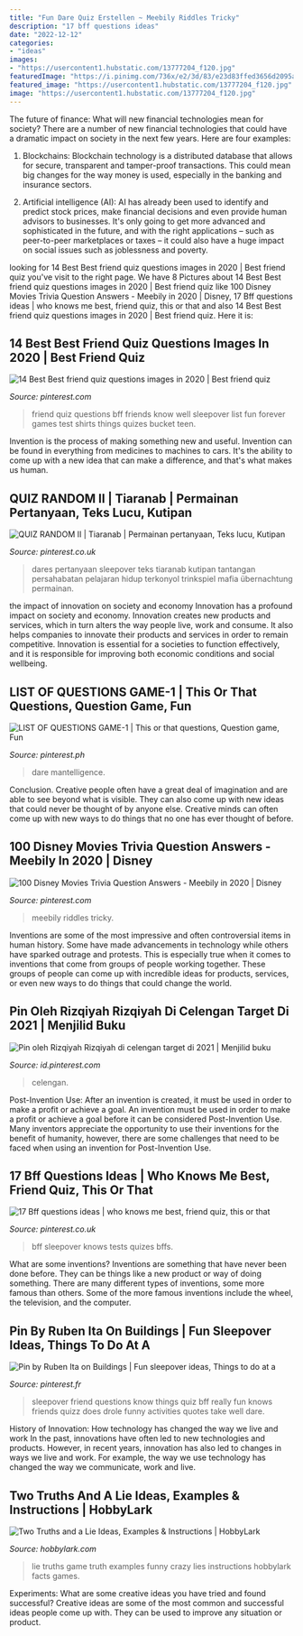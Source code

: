 ```yaml
---
title: "Fun Dare Quiz Erstellen ~ Meebily Riddles Tricky"
description: "17 bff questions ideas"
date: "2022-12-12"
categories:
- "ideas"
images:
- "https://usercontent1.hubstatic.com/13777204_f120.jpg"
featuredImage: "https://i.pinimg.com/736x/e2/3d/83/e23d83ffed3656d2095a45fad8c01382.jpg"
featured_image: "https://usercontent1.hubstatic.com/13777204_f120.jpg"
image: "https://usercontent1.hubstatic.com/13777204_f120.jpg"
---
```



The future of finance: What will new financial technologies mean for society?
There are a number of new financial technologies that could have a dramatic impact on society in the next few years. Here are four examples:
1. Blockchains: Blockchain technology is a distributed database that allows for secure, transparent and tamper-proof transactions. This could mean big changes for the way money is used, especially in the banking and insurance sectors.

2. Artificial intelligence (AI): AI has already been used to identify and predict stock prices, make financial decisions and even provide human advisors to businesses. It's only going to get more advanced and sophisticated in the future, and with the right applications – such as peer-to-peer marketplaces or taxes – it could also have a huge impact on social issues such as joblessness and poverty.


	

		
looking for 14 Best Best friend quiz questions images in 2020 | Best friend quiz you've visit to the right page. We have 8 Pictures about 14 Best Best friend quiz questions images in 2020 | Best friend quiz like 100 Disney Movies Trivia Question Answers - Meebily in 2020 | Disney, 17 Bff questions ideas | who knows me best, friend quiz, this or that and also 14 Best Best friend quiz questions images in 2020 | Best friend quiz. Here it is:
		
    
## 14 Best Best Friend Quiz Questions Images In 2020 | Best Friend Quiz

<img loading=lazy src="https://i.pinimg.com/236x/9c/c1/2c/9cc12c977d2fbeaac5e67b784e97fa9a.jpg?nii=t" onerror="this.onerror=null;this.src='https://tse2.mm.bing.net/th?id=OIP.vhESiE3uM4r7vG1Jh7VtLQAAAA&amp;pid=15.1';" alt="14 Best Best friend quiz questions images in 2020 | Best friend quiz">

_Source: pinterest.com_

>friend quiz questions bff friends know well sleepover list fun forever games test shirts things quizes bucket teen. 

	

Invention is the process of making something new and useful. Invention can be found in everything from medicines to machines to cars. It's the ability to come up with a new idea that can make a difference, and that's what makes us human.

    
## QUIZ RANDOM II | Tiaranab | Permainan Pertanyaan, Teks Lucu, Kutipan

<img loading=lazy src="https://i.pinimg.com/736x/e2/3d/83/e23d83ffed3656d2095a45fad8c01382.jpg" onerror="this.onerror=null;this.src='https://tse2.mm.bing.net/th?id=OIP.qNgnKl40SldkswssxEWcpAHaNK&amp;pid=15.1';" alt="QUIZ RANDOM II | Tiaranab | Permainan pertanyaan, Teks lucu, Kutipan">

_Source: pinterest.co.uk_

>dares pertanyaan sleepover teks tiaranab kutipan tantangan persahabatan pelajaran hidup terkonyol trinkspiel mafia übernachtung permainan. 

	

the impact of innovation on society and economy
Innovation has a profound impact on society and economy. Innovation creates new products and services, which in turn alters the way people live, work and consume. It also helps companies to innovate their products and services in order to remain competitive. Innovation is essential for a societies to function effectively, and it is responsible for improving both economic conditions and social wellbeing.

    
## LIST OF QUESTIONS GAME-1 | This Or That Questions, Question Game, Fun

<img loading=lazy src="https://i.pinimg.com/originals/33/7e/86/337e86d3ae2ae54db5c5dd2a4e410a0c.jpg" onerror="this.onerror=null;this.src='https://tse1.mm.bing.net/th?id=OIP.yaRttC8HUZpxu0TrdPY9NQHaJl&amp;pid=15.1';" alt="LIST OF QUESTIONS GAME-1 | This or that questions, Question game, Fun">

_Source: pinterest.ph_

>dare mantelligence. 

	

Conclusion.
Creative people often have a great deal of imagination and are able to see beyond what is visible. They can also come up with new ideas that could never be thought of by anyone else. Creative minds can often come up with new ways to do things that no one has ever thought of before.

    
## 100 Disney Movies Trivia Question Answers - Meebily In 2020 | Disney

<img loading=lazy src="https://i.pinimg.com/originals/9d/ab/79/9dab79602e04d3cf055cd1417613fd8f.jpg" onerror="this.onerror=null;this.src='https://tse3.mm.bing.net/th?id=OIP.mIvWYFdDRYe8UB6t-8_AnQHaLG&amp;pid=15.1';" alt="100 Disney Movies Trivia Question Answers - Meebily in 2020 | Disney">

_Source: pinterest.com_

>meebily riddles tricky. 

	

Inventions are some of the most impressive and often controversial items in human history. Some have made advancements in technology while others have sparked outrage and protests. This is especially true when it comes to inventions that come from groups of people working together. These groups of people can come up with incredible ideas for products, services, or even new ways to do things that could change the world.

    
## Pin Oleh Rizqiyah Rizqiyah Di Celengan Target Di 2021 | Menjilid Buku

<img loading=lazy src="https://i.pinimg.com/236x/e3/80/14/e38014ca8b54e03fe962f6730724c868.jpg?nii=t" onerror="this.onerror=null;this.src='https://tse4.mm.bing.net/th?id=OIP.Em3u92GYLDqOq5vWcrrb6wAAAA&amp;pid=15.1';" alt="Pin oleh Rizqiyah Rizqiyah di celengan target di 2021 | Menjilid buku">

_Source: id.pinterest.com_

>celengan. 

	

Post-Invention Use: After an invention is created, it must be used in order to make a profit or achieve a goal.
An invention must be used in order to make a profit or achieve a goal before it can be considered Post-Invention Use. Many inventors appreciate the opportunity to use their inventions for the benefit of humanity, however, there are some challenges that need to be faced when using an invention for Post-Invention Use.

    
## 17 Bff Questions Ideas | Who Knows Me Best, Friend Quiz, This Or That

<img loading=lazy src="https://i.pinimg.com/236x/bc/ea/99/bcea994179b7e72d3800ae1e0e520af1.jpg" onerror="this.onerror=null;this.src='https://tse2.mm.bing.net/th?id=OIP.5Xl1N5zcydJjlkMu3tVONwAAAA&amp;pid=15.1';" alt="17 Bff questions ideas | who knows me best, friend quiz, this or that">

_Source: pinterest.co.uk_

>bff sleepover knows tests quizes bffs. 

	

What are some inventions?
Inventions are something that have never been done before. They can be things like a new product or way of doing something. There are many different types of inventions, some more famous than others. Some of the more famous inventions include the wheel, the television, and the computer.

    
## Pin By Ruben Ita On Buildings | Fun Sleepover Ideas, Things To Do At A

<img loading=lazy src="https://i.pinimg.com/originals/68/f8/2e/68f82e2ac65f8021d0d424251259d87b.png" onerror="this.onerror=null;this.src='https://tse1.mm.bing.net/th?id=OIP.iv_rrVqeAiNrg6wkrYBkigHaNJ&amp;pid=15.1';" alt="Pin by Ruben Ita on Buildings | Fun sleepover ideas, Things to do at a">

_Source: pinterest.fr_

>sleepover friend questions know things quiz bff really fun knows friends quizz does drole funny activities quotes take well dare. 

	

History of Innovation: How technology has changed the way we live and work
In the past, innovations have often led to new technologies and products. However, in recent years, innovation has also led to changes in ways we live and work. For example, the way we use technology has changed the way we communicate, work and live.

    
## Two Truths And A Lie Ideas, Examples &amp; Instructions | HobbyLark

<img loading=lazy src="https://usercontent1.hubstatic.com/13777204_f120.jpg" onerror="this.onerror=null;this.src='https://tse1.mm.bing.net/th?id=OIP.RHs35JakbfxLU4te9SfDJwHaLH&amp;pid=15.1';" alt="Two Truths and a Lie Ideas, Examples &amp; Instructions | HobbyLark">

_Source: hobbylark.com_

>lie truths game truth examples funny crazy lies instructions hobbylark facts games. 

	

Experiments: What are some creative ideas you have tried and found successful?
Creative ideas are some of the most common and successful ideas people come up with. They can be used to improve any situation or product.

